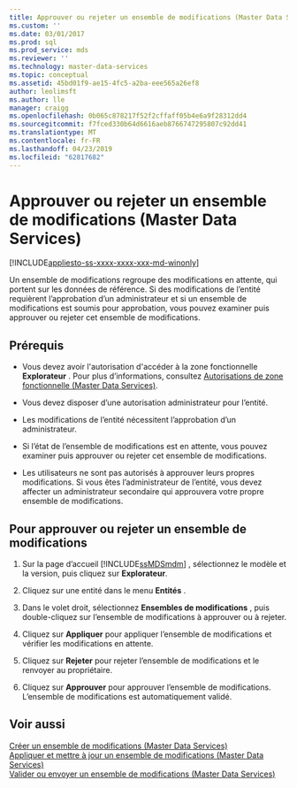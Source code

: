```yaml
---
title: Approuver ou rejeter un ensemble de modifications (Master Data Services) | Microsoft Docs
ms.custom: ''
ms.date: 03/01/2017
ms.prod: sql
ms.prod_service: mds
ms.reviewer: ''
ms.technology: master-data-services
ms.topic: conceptual
ms.assetid: 45bd01f9-ae15-4fc5-a2ba-eee565a26ef8
author: leolimsft
ms.author: lle
manager: craigg
ms.openlocfilehash: 0b065c878217f52f2cffaff05b4e6a9f28312dd4
ms.sourcegitcommit: f7fced330b64d6616aeb8766747295807c92dd41
ms.translationtype: MT
ms.contentlocale: fr-FR
ms.lasthandoff: 04/23/2019
ms.locfileid: "62817682"
---
```

# <a name="approve-or-reject-a-changeset-master-data-services"></a>Approuver ou rejeter un ensemble de modifications (Master Data Services)

[!INCLUDE[appliesto-ss-xxxx-xxxx-xxx-md-winonly](../includes/appliesto-ss-xxxx-xxxx-xxx-md-winonly.md)]

  Un ensemble de modifications regroupe des modifications en attente, qui portent sur les données de référence. Si des modifications de l’entité requièrent l’approbation d’un administrateur et si un ensemble de modifications est soumis pour approbation, vous pouvez examiner puis approuver ou rejeter cet ensemble de modifications.  
  
## <a name="prerequisites"></a>Prérequis  
  
-   Vous devez avoir l'autorisation d'accéder à la zone fonctionnelle **Explorateur** . Pour plus d’informations, consultez [Autorisations de zone fonctionnelle &#40;Master Data Services&#41;](../master-data-services/functional-area-permissions-master-data-services.md).  
  
-   Vous devez disposer d’une autorisation administrateur pour l’entité.  
  
-   Les modifications de l’entité nécessitent l’approbation d’un administrateur.  
  
-   Si l’état de l’ensemble de modifications est en attente, vous pouvez examiner puis approuver ou rejeter cet ensemble de modifications.  
  
-   Les utilisateurs ne sont pas autorisés à approuver leurs propres modifications. Si vous êtes l’administrateur de l’entité, vous devez affecter un administrateur secondaire qui approuvera votre propre ensemble de modifications.  
  
## <a name="to-approve-or-reject-a-changeset"></a>Pour approuver ou rejeter un ensemble de modifications  
  
1.  Sur la page d’accueil [!INCLUDE[ssMDSmdm](../includes/ssmdsmdm-md.md)] , sélectionnez le modèle et la version, puis cliquez sur **Explorateur**.  
  
2.  Cliquez sur une entité dans le menu **Entités** .  
  
3.  Dans le volet droit, sélectionnez **Ensembles de modifications** , puis double-cliquez sur l’ensemble de modifications à approuver ou à rejeter.  
  
4.  Cliquez sur **Appliquer** pour appliquer l’ensemble de modifications et vérifier les modifications en attente.  
  
5.  Cliquez sur **Rejeter** pour rejeter l’ensemble de modifications et le renvoyer au propriétaire.  
  
6.  Cliquez sur **Approuver** pour approuver l’ensemble de modifications. L’ensemble de modifications est automatiquement validé.  
  
## <a name="see-also"></a>Voir aussi  
 [Créer un ensemble de modifications &#40;Master Data Services&#41;](../master-data-services/create-a-changeset-master-data-services.md)   
 [Appliquer et mettre à jour un ensemble de modifications &#40;Master Data Services&#41;](../master-data-services/apply-and-update-a-changeset-master-data-services.md)   
 [Valider ou envoyer un ensemble de modifications &#40;Master Data Services&#41;](../master-data-services/commit-or-submit-a-changeset-master-data-services.md)  
  
  
